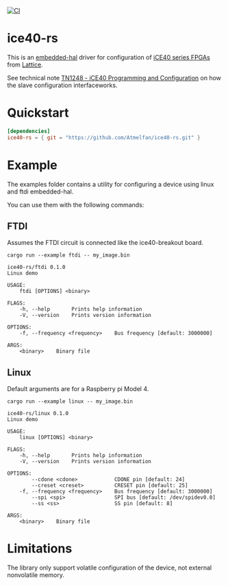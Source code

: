 [![CI](https://github.com/Atmelfan/ice40-rs/actions/workflows/ci.yml/badge.svg)](https://github.com/Atmelfan/ice40-rs/actions/workflows/ci.yml)

# ice40-rs
This is an [embedded-hal] driver for configuration of [iCE40 series FPGAs](https://www.latticesemi.com/Products.aspx) from [Lattice](https://www.latticesemi.com/).

See technical note [TN1248 - iCE40 Programming and Configuration](https://www.latticesemi.com/~/media/LatticeSemi/Documents/ApplicationNotes/IK/iCE40ProgrammingandConfiguration.pdf) on how the slave configuration interfaceworks.


# Quickstart
```toml
[dependencies]
ice40-rs = { git = "https://github.com/Atmelfan/ice40-rs.git" }
```

# Example
The examples folder contains a utility for configuring a device using linux and ftdi embedded-hal.

You can use them with the following commands:

## FTDI
Assumes the FTDI circuit is connected like the ice40-breakout board.

`cargo run --example ftdi -- my_image.bin`
```
ice40-rs/ftdi 0.1.0
Linux demo

USAGE:
    ftdi [OPTIONS] <binary>

FLAGS:
    -h, --help       Prints help information
    -V, --version    Prints version information

OPTIONS:
    -f, --frequency <frequency>    Bus frequency [default: 3000000]

ARGS:
    <binary>    Binary file
```

## Linux
Default arguments are for a Raspberry pi Model 4.

`cargo run --example linux -- my_image.bin`
```
ice40-rs/linux 0.1.0
Linux demo

USAGE:
    linux [OPTIONS] <binary>

FLAGS:
    -h, --help       Prints help information
    -V, --version    Prints version information

OPTIONS:
        --cdone <cdone>            CDONE pin [default: 24]
        --creset <creset>          CRESET pin [default: 25]
    -f, --frequency <frequency>    Bus frequency [default: 3000000]
        --spi <spi>                SPI bus [default: /dev/spidev0.0]
        --ss <ss>                  SS pin [default: 8]

ARGS:
    <binary>    Binary file
```

# Limitations
The library only support volatile configuration of the device, not external nonvolatile memory.

[embedded-hal]: https://github.com/rust-embedded/embedded-hal
